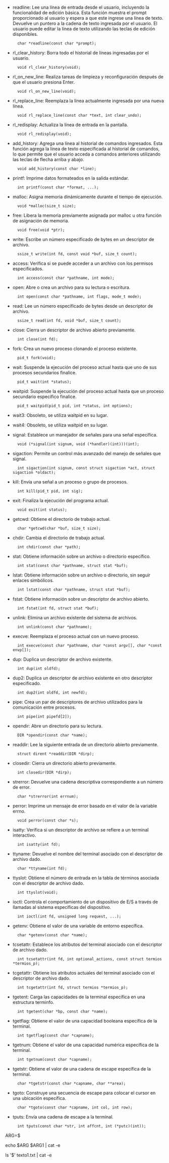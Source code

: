 - readline: Lee una línea de entrada desde el usuario, incluyendo la funcionalidad de edición básica. Esta función muestra el prompt proporcionado al usuario y espera a que este ingrese una línea de texto. Devuelve un puntero a la cadena de texto ingresada por el usuario. El usuario puede editar la línea de texto utilizando las teclas de edición disponibles.

		char *readline(const char *prompt);

- rl_clear_history: Borra todo el historial de líneas ingresadas por el usuario.

		void rl_clear_history(void);

- rl_on_new_line: Realiza tareas de limpieza y reconfiguración después de que el usuario presiona Enter.

		void rl_on_new_line(void);

- rl_replace_line: Reemplaza la línea actualmente ingresada por una nueva línea.

		void rl_replace_line(const char *text, int clear_undo);

- rl_redisplay: Actualiza la línea de entrada en la pantalla.

		void rl_redisplay(void);

- add_history: Agrega una línea al historial de comandos ingresados. Esta función agrega la línea de texto especificada al historial de comandos, lo que permite que el usuario acceda a comandos anteriores utilizando las teclas de flecha arriba y abajo.

		void add_history(const char *line);

- printf: Imprime datos formateados en la salida estándar.

		int printf(const char *format, ...);

- malloc: Asigna memoria dinámicamente durante el tiempo de ejecución.

		void *malloc(size_t size);

- free: Libera la memoria previamente asignada por malloc u otra función de asignación de memoria.

		void free(void *ptr);

- write: Escribe un número especificado de bytes en un descriptor de archivo.

		ssize_t write(int fd, const void *buf, size_t count);

- access: Verifica si se puede acceder a un archivo con los permisos especificados.

		int access(const char *pathname, int mode);

- open: Abre o crea un archivo para su lectura o escritura.

		int open(const char *pathname, int flags, mode_t mode);

- read: Lee un número especificado de bytes desde un descriptor de archivo.

		ssize_t read(int fd, void *buf, size_t count);

- close: Cierra un descriptor de archivo abierto previamente.

		int close(int fd);

- fork: Crea un nuevo proceso clonando el proceso existente.

		pid_t fork(void);

- wait: Suspende la ejecución del proceso actual hasta que uno de sus procesos secundarios finalice.

		pid_t wait(int *status);

- waitpid: Suspende la ejecución del proceso actual hasta que un proceso secundario específico finalice.

		pid_t waitpid(pid_t pid, int *status, int options);

- wait3: Obsoleto, se utiliza waitpid en su lugar.

- wait4: Obsoleto, se utiliza waitpid en su lugar.

- signal: Establece un manejador de señales para una señal específica.

		void (*signal(int signum, void (*handler)(int)))(int);

- sigaction: Permite un control más avanzado del manejo de señales que signal.

		int sigaction(int signum, const struct sigaction *act, struct sigaction *oldact);

- kill: Envía una señal a un proceso o grupo de procesos.

		int kill(pid_t pid, int sig);

- exit: Finaliza la ejecución del programa actual.

		void exit(int status);

- getcwd: Obtiene el directorio de trabajo actual.

		char *getcwd(char *buf, size_t size);

- chdir: Cambia el directorio de trabajo actual.

		int chdir(const char *path);

- stat: Obtiene información sobre un archivo o directorio específico.

		int stat(const char *pathname, struct stat *buf);

- lstat: Obtiene información sobre un archivo o directorio, sin seguir enlaces simbólicos.

		int lstat(const char *pathname, struct stat *buf);

- fstat: Obtiene información sobre un descriptor de archivo abierto.

		int fstat(int fd, struct stat *buf);

- unlink: Elimina un archivo existente del sistema de archivos.

		int unlink(const char *pathname);

- execve: Reemplaza el proceso actual con un nuevo proceso.

		int execve(const char *pathname, char *const argv[], char *const envp[]);

- dup: Duplica un descriptor de archivo existente.

		int dup(int oldfd);

- dup2: Duplica un descriptor de archivo existente en otro descriptor especificado.

		int dup2(int oldfd, int newfd);

- pipe: Crea un par de descriptores de archivo utilizados para la comunicación entre procesos.

		int pipe(int pipefd[2]);

- opendir: Abre un directorio para su lectura.

		DIR *opendir(const char *name);

- readdir: Lee la siguiente entrada de un directorio abierto previamente.

		struct dirent *readdir(DIR *dirp);

- closedir: Cierra un directorio abierto previamente.

		int closedir(DIR *dirp);

- strerror: Devuelve una cadena descriptiva correspondiente a un número de error.

		char *strerror(int errnum);

- perror: Imprime un mensaje de error basado en el valor de la variable errno.

		void perror(const char *s);

- isatty: Verifica si un descriptor de archivo se refiere a un terminal interactivo.

		int isatty(int fd);

- ttyname: Devuelve el nombre del terminal asociado con el descriptor de archivo dado.

		char *ttyname(int fd);

- ttyslot: Obtiene el número de entrada en la tabla de términos asociada con el descriptor de archivo dado.

		int ttyslot(void);

- ioctl: Controla el comportamiento de un dispositivo de E/S a través de llamadas al sistema específicas del dispositivo.

		int ioctl(int fd, unsigned long request, ...);

- getenv: Obtiene el valor de una variable de entorno específica.

		char *getenv(const char *name);

- tcsetattr: Establece los atributos del terminal asociado con el descriptor de archivo dado.

		int tcsetattr(int fd, int optional_actions, const struct termios *termios_p);

- tcgetattr: Obtiene los atributos actuales del terminal asociado con el descriptor de archivo dado.

		int tcgetattr(int fd, struct termios *termios_p);

- tgetent: Carga las capacidades de la terminal específica en una estructura terminfo.

		int tgetent(char *bp, const char *name);

- tgetflag: Obtiene el valor de una capacidad booleana específica de la terminal.

		int tgetflag(const char *capname);

- tgetnum: Obtiene el valor de una capacidad numérica específica de la terminal.

		int tgetnum(const char *capname);

- tgetstr: Obtiene el valor de una cadena de escape específica de la terminal.

		char *tgetstr(const char *capname, char **area);

- tgoto: Construye una secuencia de escape para colocar el cursor en una ubicación específica.

		char *tgoto(const char *capname, int col, int row);

- tputs: Envía una cadena de escape a la terminal.

		int tputs(const char *str, int affcnt, int (*putc)(int));


ARG=$


echo $ARG $ARG1 | cat -e

ls '$' texto1.txt | cat -e
